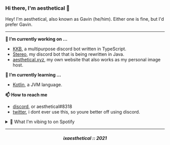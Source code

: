 ### Hi there, I'm aesthetical 👋

Hey! I'm aesthetical, also known as Gavin (he/him). Either one is fine, but I'd prefer Gavin. 

---

**🔭 I’m currently working on ...**
- [KKB](https://top.gg/bot/431893326892105758), a multipurpose discord bot written in TypeScript.
- [Stereo](https://top.gg/bot/725808086933176410), my discord bot that is being rewritten in Java.
- [aesthetical.xyz](https://aesthetical.xyz), my own website that also works as my personal image host.

**🌱 I’m currently learning ...**
- [Kotlin](https://kotlinlang.org/), a JVM language.

**📫 How to reach me**
- [discord](https://discord.com/users/535585397435006987), or aesthetical#8318
- [twitter](https://twitter.com/ixaesthetical1), i dont ever use this, so youre better off using discord.

<details>
  <summary><bold>🎵 What I'm vibing to on Spotify</bold></summary>

  <img src="https://spotify.aio-api.ml/spotify?id=abxiei2c7de0yqic3nzwd7oqi&theme=plain&image=true&color_theme=dark&bars_when_not_listening=false&bg_color=&title_color=&text_color=&hide_status=false&display_timer=true">
</details>

---

<h5 align="center">ixaesthetical :: 2021</h5>
